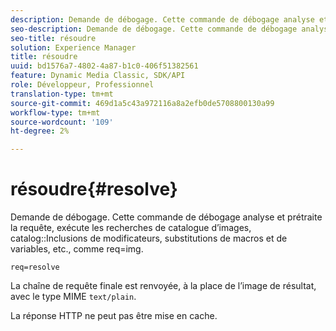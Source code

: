 ```yaml
---
description: Demande de débogage. Cette commande de débogage analyse et prétraite la requête, exécute les recherches de catalogue d’images, les inclusions de modificateur de catalogue, les substitutions de macro et de variable, etc., comme req=img.
seo-description: Demande de débogage. Cette commande de débogage analyse et prétraite la requête, exécute les recherches de catalogue d’images, les inclusions de modificateur de catalogue, les substitutions de macro et de variable, etc., comme req=img.
seo-title: résoudre
solution: Experience Manager
title: résoudre
uuid: bd1576a7-4802-4a87-b1c0-406f51382561
feature: Dynamic Media Classic, SDK/API
role: Développeur, Professionnel
translation-type: tm+mt
source-git-commit: 469d1a5c43a972116a8a2efb0de5708800130a99
workflow-type: tm+mt
source-wordcount: '109'
ht-degree: 2%

---
```



# résoudre{#resolve}

Demande de débogage. Cette commande de débogage analyse et prétraite la requête, exécute les recherches de catalogue d’images, catalog::Inclusions de modificateurs, substitutions de macros et de variables, etc., comme req=img.

`req=resolve`

La chaîne de requête finale est renvoyée, à la place de l’image de résultat, avec le type MIME `text/plain`.

La réponse HTTP ne peut pas être mise en cache.
